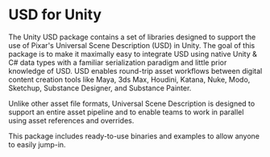 # USD for Unity

The Unity USD package contains a set of libraries designed to support the use of Pixar's Universal Scene Description (USD) in Unity. The goal of this package is to make it maximally easy to integrate USD using native Unity & C# data types with a familiar serialization paradigm and little prior knowledge of USD. USD enables round-trip asset workflows between digital content creation tools like Maya, 3ds Max, Houdini, Katana, Nuke, Modo, Sketchup, Substance Designer, and Substance Painter.

Unlike other asset file formats, Universal Scene Description is designed to support an entire asset pipeline and to enable teams to work in parallel using asset references and overrides. 

This package includes ready-to-use binaries and examples to allow anyone to easily jump-in.
